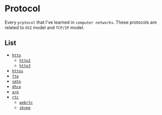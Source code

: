 # Protocol

Every ```prptocol``` that I've learned in ```computer networks```. These protocols are related
to ```OSI``` model and ```TCP/IP``` model.

## List

- [```http```]()
  - [```http2```]()
  - [```http3```]()
- [```https```]()
- [```ftp```]()
- [```smtp```]()
- [```dhcp```]()
- [```arp```]()
- [```rtc```]()
  - [```webrtc```]()
  - [```skype```]()
